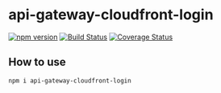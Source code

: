 # api-gateway-cloudfront-login

[![npm version](https://badge.fury.io/js/api-gateway-cloudfront-login.svg)](https://badge.fury.io/js/api-gateway-cloudfront-login)
[![Build Status](https://travis-ci.org/terma/api-gateway-cloudfront-login.svg?branch=master)](https://travis-ci.org/terma/api-gateway-cloudfront-login)
[![Coverage Status](https://coveralls.io/repos/github/terma/api-gateway-cloudfront-login/badge.svg?branch=master)](https://coveralls.io/github/terma/api-gateway-cloudfront-login?branch=master)

## How to use

```npm i api-gateway-cloudfront-login```
